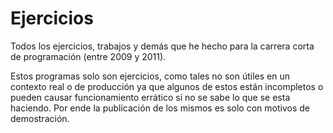 Ejercicios
==========

Todos los ejercicios, trabajos y demás que he hecho para la carrera corta de programación (entre 2009 y 2011).

Estos programas solo son ejercicios, como tales no son útiles en un contexto real o de producción ya que algunos de estos están incompletos o pueden causar funcionamiento errático si no se sabe lo que se esta haciendo. Por ende la publicación de los mismos es solo con motivos de demostración.
